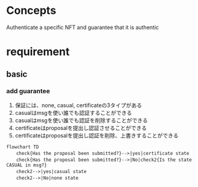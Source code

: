 # Concepts

Authenticate a specific NFT and guarantee that it is authentic

# requirement

## basic

### add guarantee
1. 保証には、none, casual, certificateの3タイプがある
1. casualはmsgを使い誰でも認証することができる
1. casualはmsgを使い誰でも認証を削除することができる
1. certificateはproposalを提出し認証させることができる
1. certificateはproposalを提出し認証を削除、上書きすることができる

```mermaid
flowchart TD
　  check{Has the proposal been submitted?}-->|yes|certificate state
　  check{Has the proposal been submitted?}-->|No|check2{Is the state CASUAL in msg?}
　  check2-->|yes|casual state
　  check2-->|No|none state

```